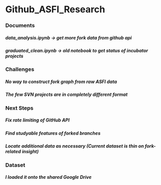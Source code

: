 # Github_ASFI_Research
### Documents
##### data_analysis.ipynb -> get more fork data from github api
##### graduated_clean.ipynb -> old notebook to get status of incubator projects
### Challenges
##### No way to construct fork graph from raw ASFI data
##### The few SVN projects are in completely different format
### Next Steps
##### Fix rate limiting of GitHub API
##### Find studyable features of forked branches
##### Locate additional data as necessary (Current dataset is thin on fork-related insight)
### Dataset
##### I loaded it onto the shared Google Drive
